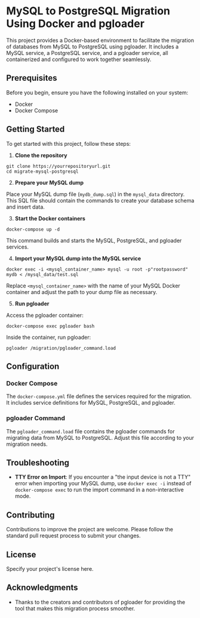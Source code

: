 # MySQL to PostgreSQL Migration Using Docker and pgloader

This project provides a Docker-based environment to facilitate the migration of databases from MySQL to PostgreSQL using pgloader. It includes a MySQL service, a PostgreSQL service, and a pgloader service, all containerized and configured to work together seamlessly.

## Prerequisites

Before you begin, ensure you have the following installed on your system:
- Docker
- Docker Compose

## Getting Started

To get started with this project, follow these steps:

1. **Clone the repository**

```shell
git clone https://yourrepositoryurl.git
cd migrate-mysql-postgresql
```


2. **Prepare your MySQL dump**

Place your MySQL dump file (`mydb_dump.sql`) in the `mysql_data` directory. This SQL file should contain the commands to create your database schema and insert data.

3. **Start the Docker containers**

```shell
docker-compose up -d
```


This command builds and starts the MySQL, PostgreSQL, and pgloader services.

4. **Import your MySQL dump into the MySQL service**

```shell
docker exec -i <mysql_container_name> mysql -u root -p"rootpassword" mydb < /mysql_data/test.sql
```


Replace `<mysql_container_name>` with the name of your MySQL Docker container and adjust the path to your dump file as necessary.

5. **Run pgloader**

Access the pgloader container:

```shell
docker-compose exec pgloader bash
```

Inside the container, run pgloader:

```shell
pgloader /migration/pgloader_command.load
```


## Configuration

### Docker Compose

The `docker-compose.yml` file defines the services required for the migration. It includes service definitions for MySQL, PostgreSQL, and pgloader.

### pgloader Command

The `pgloader_command.load` file contains the pgloader commands for migrating data from MySQL to PostgreSQL. Adjust this file according to your migration needs.

## Troubleshooting

- **TTY Error on Import**: If you encounter a "the input device is not a TTY" error when importing your MySQL dump, use `docker exec -i` instead of `docker-compose exec` to run the import command in a non-interactive mode.

## Contributing

Contributions to improve the project are welcome. Please follow the standard pull request process to submit your changes.

## License

Specify your project's license here.

## Acknowledgments

- Thanks to the creators and contributors of pgloader for providing the tool that makes this migration process smoother.



